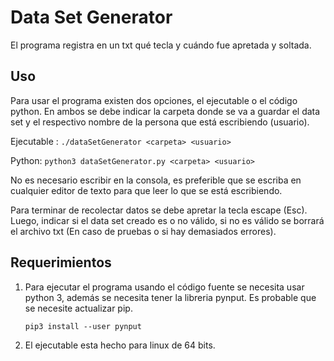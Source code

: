 # Data Set Generator

El programa registra en un txt qué tecla y cuándo fue apretada y soltada.

## Uso
Para usar el programa existen dos opciones, el ejecutable o el código python. En ambos se debe indicar la carpeta donde se va a guardar el data set y el respectivo nombre de la persona que está escribiendo (usuario). 

Ejecutable : `./dataSetGenerator <carpeta> <usuario>`

Python: `python3 dataSetGenerator.py <carpeta> <usuario>`

No es necesario escribir en la consola, es preferible que se escriba en cualquier editor de texto para que leer lo que se está escribiendo.

Para terminar de recolectar datos se debe apretar la tecla escape (Esc). Luego, indicar si el data set creado es o no válido, si no es válido se borrará el archivo txt (En caso de pruebas o si hay demasiados errores). 

## Requerimientos

1) Para ejecutar el programa usando el código fuente se necesita usar python 3, además se necesita tener la libreria pynput. Es probable que se necesite actualizar pip.

    `pip3 install --user pynput`

2) El ejecutable esta hecho para linux de 64 bits. 

